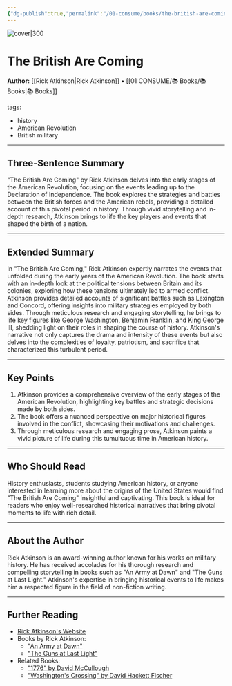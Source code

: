 ```yaml
---
{"dg-publish":true,"permalink":"/01-consume/books/the-british-are-coming/","title":"The British Are Coming","tags":["history","american-revolution"]}
---
```



![cover|300](https://m.media-amazon.com/images/I/91CEJafxdBL.jpg)


# The British Are Coming
**Author:** [[Rick Atkinson\|Rick Atkinson]] • [[01 CONSUME/📚 Books/📚 Books\|📚 Books]]

tags:
- history
- American Revolution
- British military

---

## Three-Sentence Summary
"The British Are Coming" by Rick Atkinson delves into the early stages of the American Revolution, focusing on the events leading up to the Declaration of Independence. The book explores the strategies and battles between the British forces and the American rebels, providing a detailed account of this pivotal period in history. Through vivid storytelling and in-depth research, Atkinson brings to life the key players and events that shaped the birth of a nation.

---

## Extended Summary
In "The British Are Coming," Rick Atkinson expertly narrates the events that unfolded during the early years of the American Revolution. The book starts with an in-depth look at the political tensions between Britain and its colonies, exploring how these tensions ultimately led to armed conflict. Atkinson provides detailed accounts of significant battles such as Lexington and Concord, offering insights into military strategies employed by both sides. Through meticulous research and engaging storytelling, he brings to life key figures like George Washington, Benjamin Franklin, and King George III, shedding light on their roles in shaping the course of history. Atkinson's narrative not only captures the drama and intensity of these events but also delves into the complexities of loyalty, patriotism, and sacrifice that characterized this turbulent period.

---

## Key Points
1. Atkinson provides a comprehensive overview of the early stages of the American Revolution, highlighting key battles and strategic decisions made by both sides.
2. The book offers a nuanced perspective on major historical figures involved in the conflict, showcasing their motivations and challenges.
3. Through meticulous research and engaging prose, Atkinson paints a vivid picture of life during this tumultuous time in American history.

---

## Who Should Read
History enthusiasts, students studying American history, or anyone interested in learning more about the origins of the United States would find "The British Are Coming" insightful and captivating. This book is ideal for readers who enjoy well-researched historical narratives that bring pivotal moments to life with rich detail.

---

## About the Author
Rick Atkinson is an award-winning author known for his works on military history. He has received accolades for his thorough research and compelling storytelling in books such as "An Army at Dawn" and "The Guns at Last Light." Atkinson's expertise in bringing historical events to life makes him a respected figure in the field of non-fiction writing.

---

## Further Reading
- [Rick Atkinson's Website](https://ricksbooks.com/)
- Books by Rick Atkinson:
  - ["An Army at Dawn"](https://www.amazon.com/Army-Dawn-Liberation-Trilogy/dp/0805070891)
  - ["The Guns at Last Light"](https://www.amazon.com/Guns-at-Last-Light-Liberation/dp/0805062904)
- Related Books:
  - ["1776" by David McCullough](https://www.amazon.com/1776-David-McCullough/dp/0743226720)
  - ["Washington's Crossing" by David Hackett Fischer](https://www.amazon.com/Washingtons-Crossing-Pivotal-Moments-American/dp/019518159X)